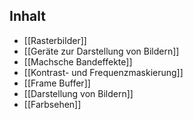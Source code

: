 

## Inhalt
- [[Rasterbilder]]
- [[Geräte zur Darstellung von Bildern]]
- [[Machsche Bandeffekte]]
- [[Kontrast- und Frequenzmaskierung]]
- [[Frame Buffer]]
- [[Darstellung von Bildern]]
- [[Farbsehen]]